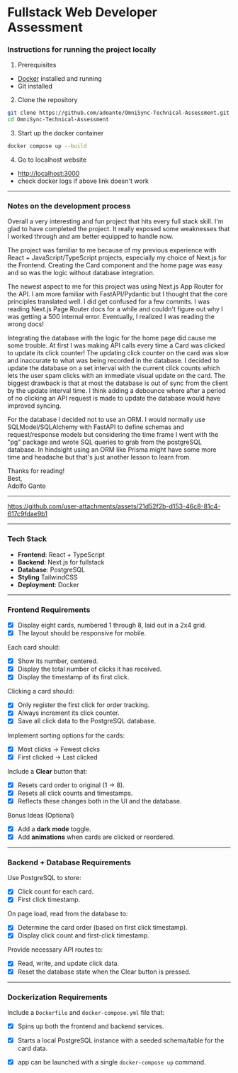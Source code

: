 # Fullstack Web Developer Assessment

### Instructions for running the project locally
1. Prerequisites
- [Docker](https://docs.docker.com/get-docker/) installed and running
- Git installed

2. Clone the repository
```bash
git clone https://github.com/adoante/OmniSync-Technical-Assessment.git
cd OmniSync-Technical-Assessment
```

3. Start up the docker container
```bash
docker compose up --build
```

4. Go to localhost website<br>
- [http://localhost:3000]()
- check docker logs if above link doesn't work
---
### Notes on the development process
Overall a very interesting and fun project that hits every full stack skill. I'm glad to have completed the project.
It really exposed some weaknesses that I worked through and am better equipped to handle now.

The project was familiar to me because of my previous experience with React + JavaScript/TypeScript projects, especially
my choice of Next.js for the Frontend. Creating the Card component and the home page was easy and so was the logic without database integration.

The newest aspect to me for this project was using Next.js App Router for the API. I am more familiar with FastAPI/Pydantic
but I thought that the core principles translated well. I did get confused for a few commits. I was reading Next.js Page Router
docs for a while and couldn't figure out why I was getting a 500 internal error. Eventually, I realized I was reading the wrong docs!

Integrating the database with the logic for the home page did cause me some trouble. At first I was making API calls every time
a Card was clicked to update its click counter! The updating click counter on the card was slow and inaccurate to what was being
recorded in the database. I decided to update the database on a set interval with the current click counts which lets the user spam
clicks with an immediate visual update on the card. The biggest drawback is that at most the database is out of sync from the client
by the update interval time. I think adding a debounce where after a period of no clicking an API request is made to update the
database would have improved syncing.

For the database I decided not to use an ORM. I would normally use SQLModel/SQLAlchemy with FastAPI to define schemas and request/response
models but considering the time frame I went with the "pg" package and wrote SQL queries to grab from the postgreSQL database.
In hindsight using an ORM like Prisma might have some more time and headache but that's just another lesson to learn from.


Thanks for reading!<br>
Best, <br>
Adolfo Gante

---
https://github.com/user-attachments/assets/21d52f2b-d153-46c8-81c4-617c9fdae9b1

---
### Tech Stack

- **Frontend**: React + TypeScript
- **Backend**: Next.js for fullstack
- **Database**: PostgreSQL
- **Styling** TailwindCSS
- **Deployment**: Docker
---
### Frontend Requirements

- [x] Display eight cards, numbered 1 through 8, laid out in a 2x4 grid.
- [x] The layout should be responsive for mobile.

Each card should:
- [x] Show its number, centered.
- [x] Display the total number of clicks it has received.
- [x] Display the timestamp of its first click.

Clicking a card should:
- [x] Only register the first click for order tracking.
- [x] Always increment its click counter.
- [x] Save all click data to the PostgreSQL database.

Implement sorting options for the cards:
- [x] Most clicks → Fewest clicks
- [x] First clicked → Last clicked

Include a **Clear** button that:
- [x] Resets card order to original (1 → 8).
- [x] Resets all click counts and timestamps.
- [x] Reflects these changes both in the UI and the database.

Bonus Ideas (Optional)
- [x] Add a **dark mode** toggle.
- [x] Add **animations** when cards are clicked or reordered.
---
### Backend + Database Requirements

Use PostgreSQL to store:
- [x] Click count for each card.
- [x] First click timestamp.

On page load, read from the database to:
- [x] Determine the card order (based on first click timestamp).
- [x] Display click count and first-click timestamp.

Provide necessary API routes to:
- [x] Read, write, and update click data.
- [x] Reset the database state when the Clear button is pressed.
---
### Dockerization Requirements

Include a `Dockerfile` and `docker-compose.yml` file that:
- [x] Spins up both the frontend and backend services.
- [x] Starts a local PostgreSQL instance with a seeded schema/table for the card data.
- [x] app can be launched with a single `docker-compose up` command.

